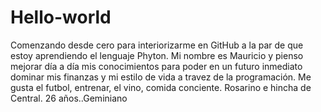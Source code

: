 # Hello-world
Comenzando desde cero para interiorizarme en GitHub a la par de que estoy aprendiendo el lenguaje Phyton.
Mi nombre es Mauricio y pienso mejorar día a día mis conocimientos para poder en un futuro inmediato dominar mis finanzas y mi estilo de vida
a travez de la programación. Me gusta el futbol, entrenar, el vino, comida conciente. Rosarino e hincha de Central. 26 años..Geminiano
